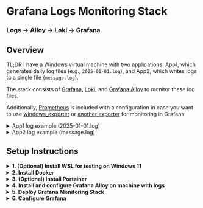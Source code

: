 # Grafana Logs Monitoring Stack

### Logs → Alloy → Loki → Grafana

## Overview

TL;DR I have a Windows virtual machine with two applications: App1, which generates daily log files (e.g., `2025-01-01.log`), and App2, which writes logs to a single file (`message.log`).

The stack consists of [Grafana](https://github.com/grafana/grafana), [Loki](https://github.com/grafana/loki), and [Grafana Alloy](https://github.com/grafana/alloy) to monitor these log files.

Additionally, [Prometheus](https://github.com/prometheus/prometheus) is included with a configuration in case you want to use [windows_exporter](https://github.com/prometheus-community/windows_exporter) or [another exporter](https://prometheus.io/docs/instrumenting/exporters/) for monitoring in Grafana.

<details>
  <summary>App1 log example (2025-01-01.log)</summary>

```log
2025-01-01 12:00:59.109 FATAL  ComponentName Message
2025-01-01 13:00:59.109 ERROR  ComponentName Message
2025-01-01 14:00:59.109 WARN   ComponentName Message
2025-01-01 15:00:59.109 INFO   ComponentName Message
```

</details>

<details>
  <summary>App2 log example (message.log)</summary>

```log
01.01.25 12:00:59 - Message
01.01.25 13:00:59 - Message
01.01.25 14:00:59 - Message
01.01.25 15:00:59 - Message
```

</details>

## Setup Instructions

<details>
  <summary><strong>1. (Optional) Install WSL for testing on Windows 11</strong></summary>

#### In case you want to test this setup on your local Windows, install WSL (Windows Subsystem for Linux) by opening PowerShell in Windows Terminal:

#### Check if WSL is installed:
```powershell
wsl -v
```

#### Install WSL if not already installed:
```powershell
wsl --install
```

#### List available distributions:
```powershell
wsl --list --online
```
or for short:
```powershell
wsl -l -o
```

#### List installed distributions:
```powershell
wsl -l
```

#### Install Ubuntu or another distribution:
```powershell
wsl --install -d Ubuntu-24.04
```

#### After installation, update the system:
```sh
sudo apt update && sudo apt upgrade
```

#### Install Git:
```sh
sudo apt install git
```

**Official Documentation:**  
[WSL Installation Guide](https://learn.microsoft.com/ru-ru/windows/wsl/install)

</details>

<details>
  <summary><strong>2. Install Docker</strong></summary>

#### You need Docker to deploy this stack. If you don't have Docker already, install it by following the instructions below:

#### Add Docker’s official GPG key:
```sh
sudo apt-get install ca-certificates curl
sudo install -m 0755 -d /etc/apt/keyrings
sudo curl -fsSL https://download.docker.com/linux/ubuntu/gpg -o /etc/apt/keyrings/docker.asc
sudo chmod a+r /etc/apt/keyrings/docker.asc
```

#### Add Docker repository to apt sources:
```sh
echo \  
  "deb [arch=$(dpkg --print-architecture) signed-by=/etc/apt/keyrings/docker.asc] https://download.docker.com/linux/ubuntu \  
  $(. /etc/os-release && echo "${UBUNTU_CODENAME:-$VERSION_CODENAME}") stable" | \  
  sudo tee /etc/apt/sources.list.d/docker.list > /dev/null
sudo apt-get update
```

#### Install Docker:
```sh
sudo apt-get install docker-ce docker-ce-cli containerd.io docker-buildx-plugin docker-compose-plugin
```

#### Verify installation:
```sh
sudo docker run hello-world
```

#### Check running containers:
```sh
sudo docker ps
```

#### Check Docker status:
```sh
sudo systemctl status docker
```

#### Add user to Docker group (to run without sudo):
```sh
sudo usermod -aG docker $USER
```

#### Apply group changes without logging out:
```sh
newgrp docker
```

**Official Documentation:**  
[Docker Installation Guide](https://docs.docker.com/engine/install/)

</details>

<details>
  <summary><strong>3. (Optional) Install Portainer</strong></summary>

#### Portainer is a web-based UI for managing Docker containers.

#### Create a volume for Portainer:
```sh
docker volume create portainer_data
```

#### Install Portainer:
```sh
docker run -d -p 8000:8000 -p 9443:9443 --name portainer --restart=always \
  -v /var/run/docker.sock:/var/run/docker.sock \
  -v portainer_data:/data portainer/portainer-ce:lts
```

#### Check running containers:
```sh
docker ps
```

#### Check IP address:
```sh
ifconfig
```

If `ifconfig` is not available, install `net-tools`:
```sh
sudo apt install net-tools
```

#### Access Portainer:
Open a web browser and navigate to:
```
https://<IP>:9443
```

**Official Documentation:**  
[Portainer Installation Guide](https://docs.portainer.io/start/install-ce/server/docker/linux)
</details>

<details>
  <summary><strong>4. Install and configure Grafana Alloy on machine with logs</strong></summary>

#### [Download and install Grafana Alloy.](https://grafana.com/docs/alloy/latest/set-up/install/windows/)
#### Edit `config.alloy` in the Alloy configuration directory:
```powershell
ii "C:\Program Files\GrafanaLabs\Alloy\"
```

#### NOTE
Change path to logs folder as needed:

  ```
  // Define the path to App1 log files using glob patterns to match all .log files in the specified directory
  path_targets = [{"__path__" = "C:/App1/Folder/logs/Default/*.log"}]
  ```

Modify the regular expression as needed:

  ```
    // Parse log lines into timestamp, log level, component, and message using a regular expression
    // Example log format: "2023-10-01 12:00:00.000 INFO ComponentName This is a message"
    expression = `^(?P<timestamp>\d{4}-\d{2}-\d{2} \d{2}:\d{2}:\d{2}\.\d{3})\s+(?P<level>INFO|WARN|ERROR|FATAL)\s+(?P<component>\S+)\s+(?P<message>.*)`
  ```

Change Loki IP:

  ```
    // Specify the Loki server URL; ensure this endpoint is reachable from Alloy’s network
    url = "http://<IP>:3100/loki/api/v1/push"
  ```

#### Restart the Alloy service:
```powershell
Restart-Service -Name Alloy
```
or manually from:
```powershell
services.msc
```
#### Check the event log for errors:
```powershell
Get-WinEvent -FilterHashtable @{LogName="Application"; ProviderName="Alloy"; Level=@(2,3)} | Sort-Object TimeCreated
```
or manually from:
```powershell
eventvwr.msc
```
</details>

<details>
  <summary><strong>5. Deploy Grafana Monitoring Stack</strong></summary>

#### Clone this repository:
```sh
git clone https://github.com/SeshTiliRest/grafana-stack.git
cd grafana-stack
```

#### Start the monitoring stack:
```sh
docker compose up -d
```
</details>

<details>
  <summary><strong>6. Configure Grafana</strong></summary>

#### Access Grafana:
Open a web browser and navigate to:

```
http://<IP>:3000
```

#### Add Loki and Prometheus as data sources:
1. Log in to Grafana (default credentials: `admin` / `admin`).
2. Change password.
3. Go to **Connections → Data Sources**.
4. Click **Add data source**.
5. Select **Loki** and set the URL to:

   ```
   http://loki:3100
   ```

6. Click **Save & Test**.
7. Repeat the steps for **Prometheus**, setting the URL to:

   ```
   http://prometheus:9090
   ```

#### Explore data:
1. Navigate to **Explore**.
2. Select **loki**.
3. Switch A query from Builder to Code.
4. Paste: {host="windows_vm", job="app1_logs"} |= ``
5. Click **Run query**.

NOTE: You will see only new log lines because in config.alloy:

  ```
  // Start reading from the end of each file to capture only new log entries, ideal for real-time monitoring
  tail_from_end = true
  ```

#### Import the Grafana dashboard:
1. Navigate to **Dashboards → New → Import**.
2. Upload `dashboard.json` from the `grafana/` directory.
3. Load, select a Loki data source and click **Import**.

</details>